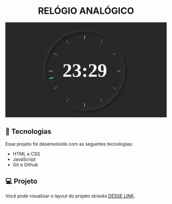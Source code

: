 <h1 align="center"> RELÓGIO ANALÓGICO </h1>

<img src=".github/img.png">

## 🚀 Tecnologias

Esse projeto foi desenvolvido com as seguintes tecnologias:

- HTML e CSS
- JavaScript
- Git e Github

## 💻 Projeto

Você pode visualizar o layout do projeto através [DESSE LINK](https://clock-eta-two.vercel.app/). 
